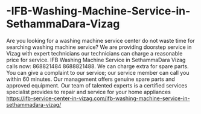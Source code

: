 # -IFB-Washing-Machine-Service-in-SethammaDara-Vizag
 Are you looking for a washing machine service center do not waste time for searching washing machine service? We are providing doorstep service in Vizag with expert technicians our technicians can charge a reasonable price for service. IFB Washing Machine Service in SethammaDara Vizag calls now: 868821484 8688821488. We can charge extra for spare parts. You can give a complaint to our service; our service member can call you within 60 minutes. Our management offers genuine spare parts and approved equipment. Our team of talented experts is a certified services specialist provides to repair and service for your home appliances       https://ifb-service-center-in-vizag.com/ifb-washing-machine-service-in-sethammadara-vizag/
